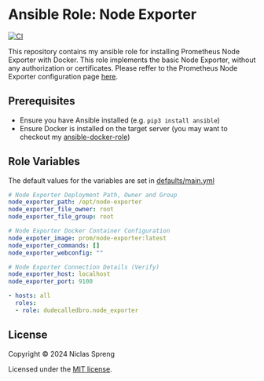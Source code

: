 # Ansible Role: Node Exporter

[![CI](https://github.com/DudeCalledBro/ansible-role-node_exporter/actions/workflows/ci.yml/badge.svg)](https://github.com/DudeCalledBro/ansible-role-node_exporter/actions/workflows/ci.yml)

This repository contains my ansible role for installing Prometheus Node Exporter with Docker. This role implements the basic Node Exporter, without any authorization or certificates. Please reffer to the Prometheus Node Exporter configuration page [here](https://github.com/prometheus/exporter-toolkit/blob/master/docs/web-configuration.md).

## Prerequisites

- Ensure you have Ansible installed (e.g. `pip3 install ansible`)
- Ensure Docker is installed on the target server (you may want to checkout my [ansible-docker-role](https://github.com/DudeCalledBro/ansible-role-docker))

## Role Variables

The default values for the variables are set in [defaults/main.yml](./defaults/main.yml)

```yaml
# Node Exporter Deployment Path, Owner and Group
node_exporter_path: /opt/node-exporter
node_exporter_file_owner: root
node_exporter_file_group: root

# Node Exporter Docker Container Configuration
node_expoter_image: prom/node-exporter:latest
node_exporter_commands: []
node_exporter_webconfig: ""

# Node Exporter Connection Details (Verify)
node_exporter_host: localhost
node_exporter_port: 9100
```

```yaml
- hosts: all
  roles:
  - role: dudecalledbro.node_exporter
```

## License

Copyright © 2024 Niclas Spreng

Licensed under the [MIT license](LICENSE).
